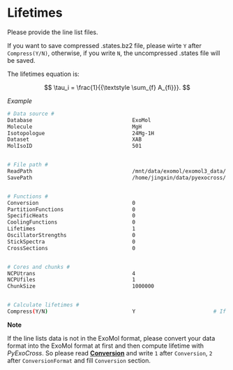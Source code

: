 # Lifetimes

Please provide the line list files.

If you want to save compressed .states.bz2 file, please wirte ``Y`` after ``Compress(Y/N)``,
otherwise, if you write ``N``, the uncompressed .states file will be saved.

The lifetimes equation is:

$$ 
    \tau_i = \frac{1}{{\textstyle \sum_{f} A_{fi}}}. 
$$

*Example*

```bash
# Data source #
Database                                ExoMol
Molecule                                MgH
Isotopologue                            24Mg-1H
Dataset                                 XAB
MolIsoID                                501


# File path #
ReadPath                                /mnt/data/exomol/exomol3_data/
SavePath                                /home/jingxin/data/pyexocross/


# Functions #
Conversion                              0
PartitionFunctions                      0
SpecificHeats                           0
CoolingFunctions                        0
Lifetimes                               1
OscillatorStrengths                     0
StickSpectra                            0
CrossSections                           0


# Cores and chunks #
NCPUtrans                               4
NCPUfiles                               1 
ChunkSize                               1000000


# Calculate lifetimes #
Compress(Y/N)                           Y                         # If Y, save as .states.bz2 file; otherwise, save as .states file
```

**Note**

If the line lists data is not in the ExoMol format, please convert your
data format into the ExoMol format at first and then compute lifetime with *PyExoCross*.
So please read [**Conversion**](`https://pyexocross.readthedocs.io/en/latest/conversion.html`) and write ``1`` after ``Conversion``, ``2`` after ``ConversionFormat`` and fill ``Conversion`` section.
